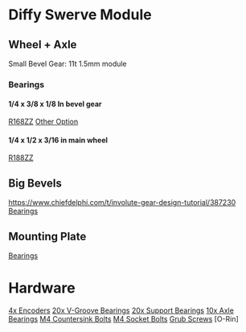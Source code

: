# Diffy Swerve Module
## Wheel + Axle
Small Bevel Gear: 11t 1.5mm module
### Bearings
#### 1/4 x 3/8 x 1/8 In bevel gear
[R168ZZ](https://www.amazon.com/FOCMKEAS-R168ZZ-Industrial-Mechanical-Equipment/dp/B0BMW2P61D?crid=1QOKNB3LYQGUS&dib=eyJ2IjoiMSJ9.SCdWfhpJgqePDf5zCNei4rK0ALaeez13tj16kAHz2bxbnikZoeH_TJ2LXQunqDLUmfdAXoBXYhC1xhEAy3-8pk6hmaIAGdXSh5DpJaMLIBzd6yu3WSHf-U0dKSA-4BL4uY0WLYdpHXllSe0re3Ur8aQuLJ9yrsQBzUO0lp6zaYESuIkWhSJNts4ThddV6iYw2eR7VNo4XC1v9uzlXXx1OUgQAtK4jwgY5Z7PVJ-VYRs.WqDcN0VpDG2DIb_8cVOaT6xDYj8vfOyWNaFrzspALqQ&dib_tag=se&keywords=1%2F4%2Bthin%2Bwall%2Bbearing&qid=1744387518&sprefix=1%2F4%2Bthin%2Bwall%2Bbearing%2Caps%2C197&sr=8-15&th=1)
[Other Option](https://www.amazon.com/uxcell-4-inchx3-8-inchx1-Shielded-Bearings/dp/B0828JXX4N?crid=WS9WFH8E1OZN&dib=eyJ2IjoiMSJ9.wbdKO7r497u8pHHJq4Xd9V9eaCz4JYoHSqdP9EtrwfU3YBLQQ5Q_FgRUI7pHpDvnOfRZ9z_gVmb0gtiphBxNBD6Lcec1O4bFJoqGmgwZdeZRW327xT8Xi2Ls3_4CWpwT11XtssogZoIKssU73Gcc7CcK8JWXqf2BzzzVefMSCLH415kxtUHDHXe7iSpFkrpFSFVhCKh_-xQ9z_xlFZ-d7Lo24CLliHsXYTeDMhl72y8.VfrsIWfaO4rtKyKL3VOCJ1Jn7kdSjw2fLEU_dObIk6s&dib_tag=se&keywords=R168ZZ&qid=1744387605&sprefix=r168zz%2B%2Caps%2C136&sr=8-4&th=1)
#### 1/4 x 1/2 x 3/16 in main wheel
[R188ZZ](https://www.amazon.com/uxcell-R188ZZ-Groove-Bearings-Shielded/dp/B082PQ9FSY?crid=14I08HNAS13ON&dib=eyJ2IjoiMSJ9.M9ZiCsm-zqDJrhUO2sxU_BM4Gn_dlRV_aOKgXaGJAcC8jGxGnL6X7TQyxYIx12gBGeBTBRpRnIQVro4BRPyQtyVA1zxYBCXBYRcIl5hjxNY00VkVLHGjla_6FbetJHUwhOH37m1QBYl2fZBJ4mZqj1nNwM3-Mdf56WyM9Pa4BxGGnTXsNkupC1jIUzE2UlPsTATRTZ5nd0xCWK4T9o9UELVbv610prdW4OxX71W1PFM.UgOclZWPr_bkl1yyKONIM2PSk4VReQsGt97Wk4Bt1eA&dib_tag=se&keywords=1%2F4ID+1%2F2in+OD+in+bearing&qid=1744472203&sprefix=1%2F4id+1%2F2in+od+in+bearing%2Caps%2C81&sr=8-4)
## Big Bevels
https://www.chiefdelphi.com/t/involute-gear-design-tutorial/387230
[Bearings](https://www.amazon.com/uxcell-V623ZZ-Bearing-3x12x4mm-Bearings/dp/B0DBQWDBWD?crid=O6KVT9T5HREJ&dib=eyJ2IjoiMSJ9.TzPVmDNRzh2cW3ZmDohH95lUyE2S-Iaw-O3hxFt-EmP3BeF8Ud6FgbYXw07e6JRu2c-ck60jb46fADzSqbJjm_zJBHr7HEL7ZqUIpPBEjBPLN-j757Iwlz1wkj8PNm5ae3cfCsK4rlT2uU_FTBbJHTqFESWXGJGNEhqJ0KIUtj9rSnFvQ5fM4j3j3EcKtl_N2pBjzk6LAduJeZhpRZKUjKCxJcWqIx9GNgPBDPMETCo.LJfH8pfW_erfJLocs8uETOlojxuBy2SmEQj6jByiK8I&dib_tag=se&keywords=3mm%2Bgroove%2Bbearing&qid=1744483996&sprefix=3mm%2Bgroove%2Bbearing%2Caps%2C108&sr=8-10&th=1)
## Mounting Plate
[Bearings](https://www.amazon.com/uxcell-Groove-Bearing-1080095-Bearings/dp/B07FVYR9S5?crid=33VX9OT6SJ56C&dib=eyJ2IjoiMSJ9.SEfMMc8NrU2_EDMFmqPTGOwp8nHrrCw0gXxdSDxaBZJD2ac2svFD4nDiXMEOV9t88KIByMAOsnJpmO_OW5ALXc8BY9VfRXbnsbOw1987L4lw67vMhFCGZ9W6v2JBAtUAj-0LzaKPiZNr3aeQ4S_q7ok49YhnnMlR-dbRbvyHFeeH1EnTOYj8h9FgdgrURVI542V_EkLTMe4YA_BtQmS6FL0Id8o-NB7ucvLQklRgo-g.9NziaQDicnEThzQfX3uqkMHei-psMxxNB8yiKQG2n1I&dib_tag=se&keywords=bearing%2B4x13x4mm&qid=1744558249&sprefix=bearing%2B4x13x4mm%2Caps%2C126&sr=8-10&th=1)
# Hardware
[4x Encoders](https://www.amazon.com/WWZMDiB-Measurement-Module%EF%BC%8CMainly-Information-Progressive/dp/B0CM3C8KFT?crid=1ZT0DYT2TDM6M&dib=eyJ2IjoiMSJ9.qEJh3gvu--ZhnDtphVnlfmBquhSMknqm6nz8dqVRCiSTtHiMqy0-yqR9BVwbN-kF_tGGexc5N8ORSCRt3nELreMfr3e1GyM9lSR8f_O8_2n3xDP5YTUWLA3wIU1_xygkbMqn4oYFUS-zwlYQ9kFx9CakDCGXnsvK06CnG929i0EVZePsFZScxnyZL2YjfmCGCz8pAilXs5g_T03YBfhrBrFKTQC1pI5Uf6PAlfSgL0U.d-meS8eITuSHe_JmTFG42mGPA_AKK70iVwHUrTlKjnw&dib_tag=se&keywords=magnetic+encoder&qid=1744498926&sprefix=magnetic+encoder%2Caps%2C123&sr=8-4)
[20x V-Groove Bearings](https://www.amazon.com/uxcell-V623ZZ-Bearing-3x12x4mm-Bearings/dp/B0DBQWDBWD?crid=O6KVT9T5HREJ&dib=eyJ2IjoiMSJ9.TzPVmDNRzh2cW3ZmDohH95lUyE2S-Iaw-O3hxFt-EmP3BeF8Ud6FgbYXw07e6JRu2c-ck60jb46fADzSqbJjm_zJBHr7HEL7ZqUIpPBEjBPLN-j757Iwlz1wkj8PNm5ae3cfCsK4rlT2uU_FTBbJHTqFESWXGJGNEhqJ0KIUtj9rSnFvQ5fM4j3j3EcKtl_N2pBjzk6LAduJeZhpRZKUjKCxJcWqIx9GNgPBDPMETCo.LJfH8pfW_erfJLocs8uETOlojxuBy2SmEQj6jByiK8I&dib_tag=se&keywords=3mm%2Bgroove%2Bbearing&qid=1744483996&sprefix=3mm%2Bgroove%2Bbearing%2Caps%2C108&sr=8-10&th=1)
[20x Support Bearings](https://www.amazon.com/uxcell-Groove-Bearing-1080095-Bearings/dp/B07FVYR9S5?crid=33VX9OT6SJ56C&dib=eyJ2IjoiMSJ9.SEfMMc8NrU2_EDMFmqPTGOwp8nHrrCw0gXxdSDxaBZJD2ac2svFD4nDiXMEOV9t88KIByMAOsnJpmO_OW5ALXc8BY9VfRXbnsbOw1987L4lw67vMhFCGZ9W6v2JBAtUAj-0LzaKPiZNr3aeQ4S_q7ok49YhnnMlR-dbRbvyHFeeH1EnTOYj8h9FgdgrURVI542V_EkLTMe4YA_BtQmS6FL0Id8o-NB7ucvLQklRgo-g.9NziaQDicnEThzQfX3uqkMHei-psMxxNB8yiKQG2n1I&dib_tag=se&keywords=bearing%2B4x13x4mm&qid=1744558249&sprefix=bearing%2B4x13x4mm%2Caps%2C126&sr=8-10&th=1)
[10x Axle Bearings](https://www.amazon.com/uxcell-R168ZZ-Groove-Bearing-Shielded/dp/B0CLVFJ4CR?crid=1222H4KT8JB3Z&dib=eyJ2IjoiMSJ9.EkTMX2n0ys4t39ykejrbmI629J6W4BunzqfB7BLbGD7HAUZb8ZgYvboR2OSYet7I-4uJCqTJ_Fpp4I_-ypxnEDZ9JBN100ww3trxWj--TfS2Yb5s_cgSOXbQHOpIENF1Tko2JkqFJiyr9OLzX1CZIbzXIP3g6e-uesmep_zkU9ByCg9kVOHA2g3i7n70fEfY2srBE_vjUEnoKBePasSeF4uKFeQhxMNfVu1FMb2qpUE.B542kHPpOolnpw77rTQAOKkYkP-NrB0S7DFLZ7DvyEE&dib_tag=se&keywords=1%2F4x3%2F8x1%2F8%2Bbearing&qid=1744578902&sprefix=1%2F4x3%2F8x1%2F8%2Bbearing%2Caps%2C111&sr=8-4&th=1)
[M4 Countersink Bolts](https://www.amazon.com/HELIFOUNER-Countersunk-Screws-Kit-Threaded/dp/B0BKSH8MDN?crid=5ATNRG25F3RF&dib=eyJ2IjoiMSJ9.1U8qW5pzt6tETHPmW6HdR-CaKRislXicfbSSDfe_Oi8LKmX9W4D9wakvZ9uJwWVMyIqGHeTjJDxC02cCcTsYDHtkvGWkn0GtumSUnNQe2r3r8ZC10-C38WVxLUkQpbobfkul-8zA1vQQ-Lubp0c5cwrmoINux3u_eji7g54ewwz8WKoSQGC0ICDKkmnbX_ZPRX5mAveXfXbXxQmgGf0BJIQ-tCedK_2FMlbwDs-ub8c.HRQ-sJmssem8etrHgEsE8axW-_qqhYbG9_ABt5bxevQ&dib_tag=se&keywords=m4%2Bcountersunk%2Bscrews&qid=1744578978&sprefix=m4%2Bcounters%2Caps%2C142&sr=8-4&th=1)
[M4 Socket Bolts](https://www.amazon.com/Kadrick-Assortment-Metric-Washers-Upgrade/dp/B0BZ6XG8PT?crid=1R61EJ0XCANA3&dib=eyJ2IjoiMSJ9.E4bVXaNtD34hzO12Yj3fCfDK4Z7u6nREXqsZ0s4Z5Lk-uXXR-DB8x6gJ1frByE_mR4yvL7I8XnRciGqRrGvOOfVinfXDm0S5OPRipiSuw7G3-9zvvuYGLbjqGjKU4XugJe04cpnWNXANJVLc80tyVas8yV3SWVIz2B93vNTtHKWsFra2uc6moBWud6adf3vqAruRvvBShWsqiD1WOI_2UZWQiccmqPL15PXRQUXXWog.5ba5620z6ygmynS9uLVWg-2b6VbO0iyqHwmw9jLphjo&dib_tag=se&keywords=m4%2Bbolts&qid=1744579342&sprefix=m4%2Bbolt%2Caps%2C131&sr=8-4&th=1)
[Grub Screws](https://www.amazon.com/Matrelt-Assortment-Stainless-Precision-Instrument/dp/B0CN1JYRY8?crid=2TBIGMQSZCSH9&dib=eyJ2IjoiMSJ9.cyIGZTu6F9NqtjPD-D_VXe1A_GapudbILAlybEB5PI1bmcLJLQu2BySw3fi4ElDTYPyXHBiTVPl5FB83rwvwBLLAeUpE5f6VWMdAKOA6l-4JB01CPijnN5SH7S_4A-ZwIbm47EYjUsHdsos5CtumVNuqHSLY-e2p3Ws3LMrlKfrt6Yv4hNhEiHauQHegulG0AUVzx2S35Xa0-NJ3VglZxf7t-_wwXcYY8dB1nCJn7ps.rY8hIurJSWe5J2mxoOMmun_BCY2NNH7-SmwQPtc9LQE&dib_tag=se&keywords=1%2F4-20%2Bgrub%2Bscrew&qid=1744579574&sprefix=1%2F4-20%2Bgrub%2Bscre%2Caps%2C128&sr=8-6&th=1)
[O-Rin]